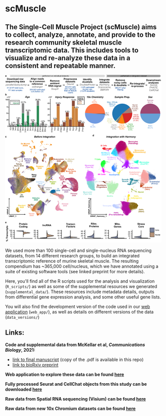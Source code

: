 # scMuscle

## The Single-Cell Muscle Project (scMuscle) aims to collect, analyze, annotate, and provide to the research community skeletal muscle transcriptomic data. This includes tools to visualize and re-analyze these data in a consistent and repeatable manner.

![Figure1](./high_res_figures/Fig1_scMuscle.png)

We used more than 100 single-cell and single-nucleus RNA sequencing datasets, from 14 different research groups, to build an integrated transcriptomic reference of murine skeletal muscle.
The resulting compendium has ~365,000 cell/nucleus, which we have annotated using a suite of existing software tools (see linked preprint for more details).

Here, you'll find all of the R scripts used for the analysis and visualization (`R_scripts/`) as well as some of the supplemental resources we generated (`supplemental_data/`). These resources include metadata details, outputs from differential gene expression analysis, and some other useful gene lists.

You will also find the development version of the code used in our [web application](http://scmuscle.bme.cornell.edu/) (`web_app/`), as well as details on different versions of the data (`data_versions/`)

## Links:
**Code and supplemental data from McKellar et al, *Communications Biology*, 2021:**  
- [link to final manuscript](https://www.nature.com/articles/s42003-021-02810-x) (copy of the .pdf is available in this repo)
- [link to bioRxiv preprint](https://www.biorxiv.org/content/10.1101/2020.12.01.407460v2)

**Web application to explore these data can be found [here](http://scmuscle.bme.cornell.edu/)**

**Fully processed Seurat and CellChat objects from this study can be downloaded [here](https://datadryad.org/stash/dataset/doi:10.5061%2Fdryad.t4b8gtj34)**

**Raw data from Spatial RNA sequencing (Visium) can be found [here](https://www.ncbi.nlm.nih.gov/geo/query/acc.cgi?acc=GSE161318)**

**Raw data from new 10x Chromium datasets can be found [here](https://www.ncbi.nlm.nih.gov/geo/query/acc.cgi?acc=GSE162172)**

